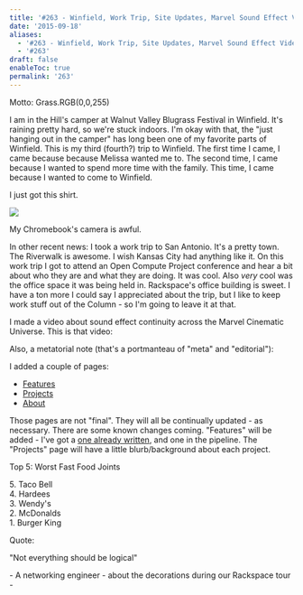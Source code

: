 ```yaml
---
title: '#263 - Winfield, Work Trip, Site Updates, Marvel Sound Effect Video'
date: '2015-09-18'
aliases:
  - '#263 - Winfield, Work Trip, Site Updates, Marvel Sound Effect Video'
  - '#263'
draft: false
enableToc: true
permalink: '263'
---
```


Motto: Grass.RGB(0,0,255)

  
I am in the Hill's camper at Walnut Valley Blugrass Festival in Winfield. It's raining pretty hard, so we're stuck indoors. I'm okay with that, the "just hanging out in the camper" has long been one of my favorite parts of Winfield. This is my third (fourth?) trip to Winfield. The first time I came, I came because because Melissa wanted me to. The second time, I came because I wanted to spend more time with the family. This time, I came because I wanted to come to Winfield.

  
I just got this shirt.

  
[![](assets/263-1.jpg)](http://2.bp.blogspot.com/-KdEVuV6RIwU/VfxneJ7HXpI/AAAAAAAB9Pg/xoInYbuVixs/s1600/Sep%2B18%252C%2B2015%2B2%253A35%253A15%2BPM.jpg)

  
My Chromebook's camera is awful.  
  
In other recent news: I took a work trip to San Antonio. It's a pretty town. The Riverwalk is awesome. I wish Kansas City had anything like it. On this work trip I got to attend an Open Compute Project conference and hear a bit about who they are and what they are doing. It was cool. Also _very_ cool was the office space it was being held in. Rackspace's office building is sweet. I have a ton more I could say I appreciated about the trip, but I like to keep work stuff out of the Column - so I'm going to leave it at that.

  
I made a video about sound effect continuity across the Marvel Cinematic Universe. This is that video:
  
  
Also, a metatorial note (that's a portmanteau of "meta" and "editorial"):

  
I added a couple of pages:

* [Features](http://www.aarongilly.com/p/features.html)
* [Projects](http://www.aarongilly.com/p/projects.html)
* [About](http://www.aarongilly.com/p/about.html)

Those pages are not "final". They will all be continually updated - as necessary. There are some known changes coming. "Features" will be added - I've got a [one already written](http://www.aarongilly.com/p/feature-marvel-cinematic-universe.html), and one in the pipeline. The "Projects" page will have a little blurb/background about each project.

  
Top 5: Worst Fast Food Joints

5\. Taco Bell  
4\. Hardees  
3\. Wendy's  
2\. McDonalds  
1\. Burger King

  
Quote: 

"Not everything should be logical" 

\- A networking engineer - about the decorations during our Rackspace tour -
